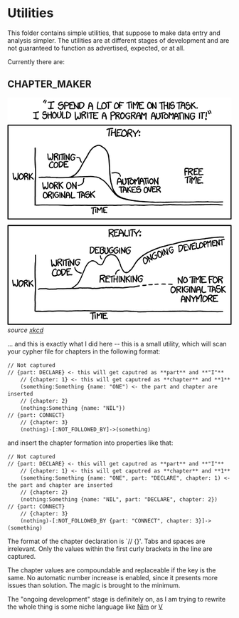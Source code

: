 # Utilities

This folder contains simple utilities, that suppose to make data entry and analysis simpler. The utilities are at different stages of development and are not guaranteed to function as advertised, expected, or at all.

Currently there are:

## CHAPTER_MAKER

![](../media/automation_2x.png)
_source [xkcd](https://xkcd.com/1319/)_

... and this is exactly what I did here -- this is a small utility, which will scan your cypher file for chapters in the following format:

```
// Not captured
// {part: DECLARE} <- this will get caputred as **part** and **"I"**
    // {chapter: 1} <- this will get caputred as **chapter** and **1**
    (something:Something {name: "ONE") <- the part and chapter are inserted
    // {chapter: 2}
    (nothing:Something {name: "NIL"})
// {part: CONNECT}
    // {chapter: 3}
    (nothing)-[:NOT_FOLLOWED_BY]->(something)
```

and insert the chapter formation into properties like that:

```
// Not captured
// {part: DECLARE} <- this will get caputred as **part** and **"I"**
    // {chapter: 1} <- this will get caputred as **chapter** and **1**
    (something:Something {name: "ONE", part: "DECLARE", chapter: 1) <- the part and chapter are inserted
    // {chapter: 2}
    (nothing:Something {name: "NIL", part: "DECLARE", chapter: 2})
// {part: CONNECT}
    // {chapter: 3}
    (nothing)-[:NOT_FOLLOWED_BY {part: "CONNECT", chapter: 3}]->(something)
```

The format of the chapter declaration is `// {}'. Tabs and spaces are irrelevant. Only the values within the first curly brackets in the line are captured.

The chapter values are compoundable and replaceable if the key is the same. No automatic number increase is enabled, since it presents more issues than solution. The magic is brought to the minimum.

The "ongoing development" stage is definitely on, as I am trying to rewrite the whole thing is some niche language like [Nim](https://nim-lang.org/) or [V](https://vlang.io/)
